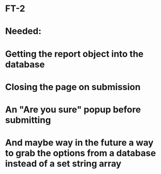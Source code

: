 # FT-2
#
# Needed:
# Getting the report object into the database
# Closing the page on submission
# An "Are you sure" popup before submitting
# And maybe way in the future a way to grab the options from a database instead of a set string array